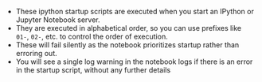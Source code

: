 * These ipython startup scripts are executed when you start an IPython or Jupyter Notebook server.
* They are executed in alphabetical order, so you can use prefixes like `01-`, `02-`, etc. to control the order of execution.
* These will fail silently as the notebook prioritizes startup rather than erroring out.
* You will see a single log warning in the notebook logs if there is an error in the startup script, without any further details
